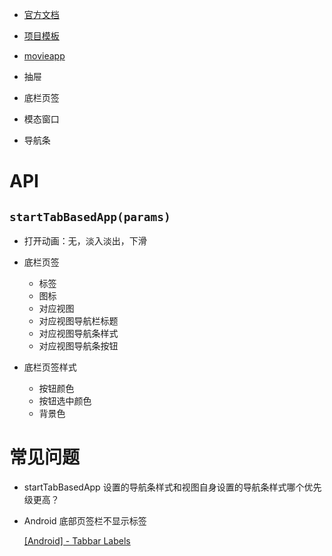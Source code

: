 - [官方文档](https://github.com/wix/react-native-navigation/wiki)
- [项目模板](https://github.com/wix/react-native-navigation-bootstrap)


- [movieapp](https://github.com/JuneDomingo/movieapp/tree/feature/similar-movies)

- 抽屉
- 底栏页签
- 模态窗口
- 导航条

# API
## `startTabBasedApp(params)`
- 打开动画：无，淡入淡出，下滑
- 底栏页签

    - 标签
    - 图标
    - 对应视图
    - 对应视图导航栏标题
    - 对应视图导航条样式
    - 对应视图导航条按钮

- 底栏页签样式

    - 按钮颜色
    - 按钮选中颜色
    - 背景色

# 常见问题
- startTabBasedApp 设置的导航条样式和视图自身设置的导航条样式哪个优先级更高？
- Android 底部页签栏不显示标签

    [[Android] - Tabbar Labels](https://github.com/wix/react-native-navigation/issues/142)
